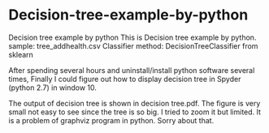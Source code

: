 # Decision-tree-example-by-python
Decision tree example by python
This is Decision tree example by python.
sample: tree_addhealth.csv
Classifier method: DecisionTreeClassifier from sklearn 

After spending several hours and uninstall/install python software several times, 
Finally I could figure out how to display decision tree in Spyder (python 2.7) in window 10. 

The output of decision tree is shown in decision tree.pdf. 
The figure is very small not easy to see since the tree is so big. 
I tried to zoom it but limited. 
It is a problem of graphviz program in python. 
Sorry about that. 
